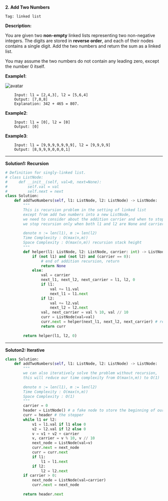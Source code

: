 **2. Add Two Numbers**

```Tag: linked list```

**Description:**

You are given two **non-empty** linked lists representing two non-negative integers. The digits are stored in **reverse order**, and each of their nodes contains a single digit. Add the two numbers and return the sum as a linked list.

You may assume the two numbers do not contain any leading zero, except the number 0 itself.



**Example1**:

![avatar](Fig/2-E1.jpg)

		Input: l1 = [2,4,3], l2 = [5,6,4]
		Output: [7,0,8]
		Explanation: 342 + 465 = 807.

**Example2**:

		Input: l1 = [0], l2 = [0]
		Output: [0]

**Example3**:

		Input: l1 = [9,9,9,9,9,9,9], l2 = [9,9,9,9]
		Output: [8,9,9,9,0,0,0,1]

-----------

**Solution1: Recursion**

```python
# Definition for singly-linked list.
# class ListNode:
#     def __init__(self, val=0, next=None):
#         self.val = val
#         self.next = next
class Solution:
    def addTwoNumbers(self, l1: ListNode, l2: ListNode) -> ListNode:
        """
        This is recursion problem in the setting of linked list
        except from add two numbers into a new ListNode,
        we need to consider about the addition carrier and when to stop
        we stop recursion only when both l1 and l2 are None and carrier is 0
        
        denote n := len(l1), m := len(l2)
        Time Complexity : O(max(n,m))
        Space Complexity : O(max(n,m)) recursion stack height
        """
        def helper(l1: ListNode, l2: ListNode, carrier: int) -> ListNode:
            if (not l1) and (not l2) and (carrier == 0):
                # end of addition recursion, return
                return None
            else:
                val = carrier
                next_l1, next_l2, next_carrier = l1, l2, 0
                if l1:
                    val += l1.val
                    next_l1 = l1.next
                if l2:
                    val += l2.val
                    next_l2 = l2.next
                val, next_carrier = val % 10, val // 10
                curr = ListNode(val=val)
                curr.next = helper(next_l1, next_l2, next_carrier) # recursion
                return curr
        
        return helper(l1, l2, 0)
```

-----------

**Soluton2: Iterative**

```python
class Solution:
    def addTwoNumbers(self, l1: ListNode, l2: ListNode) -> ListNode:
        """
        we can also iteratively solve the problem without recursion,
        this will reduce our time complexity from O(max(n,m)) to O(1)
        
        denote n := len(l1), m := len(l2)
        Time Complexity : O(max(n,m))
        Space Complexity : O(1)
        """
        carrier = 0
        header = ListNode() # a fake node to store the beginning of our result
        curr = header # the stepper
        while l1 or l2:
            v1 = l1.val if l1 else 0
            v2 = l2.val if l2 else 0
            v = v1 + v2 + carrier
            v, carrier = v % 10, v // 10
            next_node = ListNode(val=v)
            curr.next = next_node
            curr = curr.next
            if l1:
                l1 = l1.next
            if l2:
                l2 = l2.next
        if carrier > 0:
            next_node = ListNode(val=carrier)
            curr.next = next_node
        
        return header.next
```
